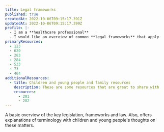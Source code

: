 ```yaml
---
title: Legal frameworks
published: true
createdAt: 2022-10-06T09:15:17.391Z
updatedAt: 2022-10-06T09:15:17.399Z
profile: |-
  - I am a **healthcare professional**
  - I would like an overview of common **legal frameworks** that apply to children and young people in the emergency department or paediatric care.
primaryResources:
  - 123
  - 620
  - 283
  - 284
  - 533
  - 73
  - 464
additionalResources:
  - title: Children and young people and family resources
    description: These are some resources that are great to share with the young person or their family. Healthcare professionals will find them useful as they give an insight into the understanding required by the child or young person and their family and they may also help address questions that might be posed to the healthcare professional.
    resources:
      - 281
      - 282
---
```

A basic overview of the key legislation, frameworks and law. Also, offers explanations of terminology with children and young people's thoughts on these matters.